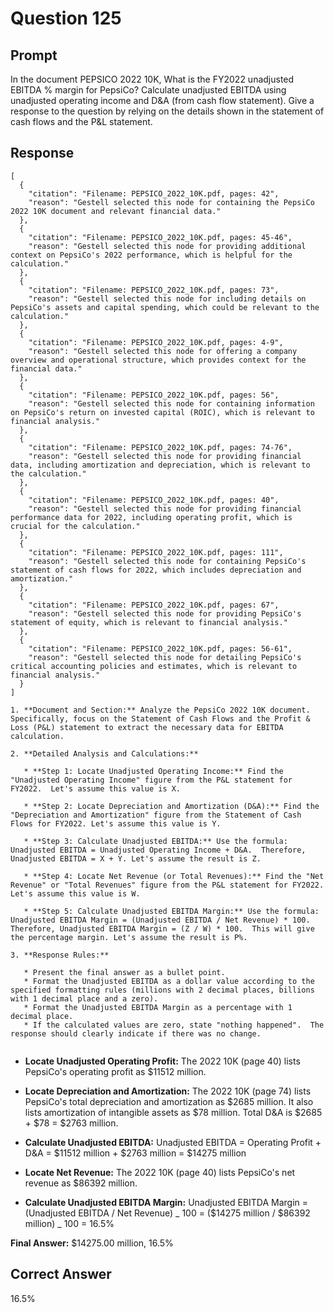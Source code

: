 # Question 125

## Prompt

In the document PEPSICO 2022 10K, What is the FY2022 unadjusted EBITDA % margin for PepsiCo? Calculate unadjusted EBITDA using unadjusted operating income and D&A (from cash flow statement). Give a response to the question by relying on the details shown in the statement of cash flows and the P&L statement.

## Response

```results
[
  {
    "citation": "Filename: PEPSICO_2022_10K.pdf, pages: 42",
    "reason": "Gestell selected this node for containing the PepsiCo 2022 10K document and relevant financial data."
  },
  {
    "citation": "Filename: PEPSICO_2022_10K.pdf, pages: 45-46",
    "reason": "Gestell selected this node for providing additional context on PepsiCo's 2022 performance, which is helpful for the calculation."
  },
  {
    "citation": "Filename: PEPSICO_2022_10K.pdf, pages: 73",
    "reason": "Gestell selected this node for including details on PepsiCo's assets and capital spending, which could be relevant to the calculation."
  },
  {
    "citation": "Filename: PEPSICO_2022_10K.pdf, pages: 4-9",
    "reason": "Gestell selected this node for offering a company overview and operational structure, which provides context for the financial data."
  },
  {
    "citation": "Filename: PEPSICO_2022_10K.pdf, pages: 56",
    "reason": "Gestell selected this node for containing information on PepsiCo's return on invested capital (ROIC), which is relevant to financial analysis."
  },
  {
    "citation": "Filename: PEPSICO_2022_10K.pdf, pages: 74-76",
    "reason": "Gestell selected this node for providing financial data, including amortization and depreciation, which is relevant to the calculation."
  },
  {
    "citation": "Filename: PEPSICO_2022_10K.pdf, pages: 40",
    "reason": "Gestell selected this node for providing financial performance data for 2022, including operating profit, which is crucial for the calculation."
  },
  {
    "citation": "Filename: PEPSICO_2022_10K.pdf, pages: 111",
    "reason": "Gestell selected this node for containing PepsiCo's statement of cash flows for 2022, which includes depreciation and amortization."
  },
  {
    "citation": "Filename: PEPSICO_2022_10K.pdf, pages: 67",
    "reason": "Gestell selected this node for providing PepsiCo's statement of equity, which is relevant to financial analysis."
  },
  {
    "citation": "Filename: PEPSICO_2022_10K.pdf, pages: 56-61",
    "reason": "Gestell selected this node for detailing PepsiCo's critical accounting policies and estimates, which is relevant to financial analysis."
  }
]
```

```cot
1. **Document and Section:** Analyze the PepsiCo 2022 10K document. Specifically, focus on the Statement of Cash Flows and the Profit & Loss (P&L) statement to extract the necessary data for EBITDA calculation.

2. **Detailed Analysis and Calculations:**

   * **Step 1: Locate Unadjusted Operating Income:** Find the "Unadjusted Operating Income" figure from the P&L statement for FY2022.  Let's assume this value is X.

   * **Step 2: Locate Depreciation and Amortization (D&A):** Find the "Depreciation and Amortization" figure from the Statement of Cash Flows for FY2022. Let's assume this value is Y.

   * **Step 3: Calculate Unadjusted EBITDA:** Use the formula:  Unadjusted EBITDA = Unadjusted Operating Income + D&A.  Therefore, Unadjusted EBITDA = X + Y. Let's assume the result is Z.

   * **Step 4: Locate Net Revenue (or Total Revenues):** Find the "Net Revenue" or "Total Revenues" figure from the P&L statement for FY2022. Let's assume this value is W.

   * **Step 5: Calculate Unadjusted EBITDA Margin:** Use the formula: Unadjusted EBITDA Margin = (Unadjusted EBITDA / Net Revenue) * 100.  Therefore, Unadjusted EBITDA Margin = (Z / W) * 100.  This will give the percentage margin. Let's assume the result is P%.

3. **Response Rules:**

   * Present the final answer as a bullet point.
   * Format the Unadjusted EBITDA as a dollar value according to the specified formatting rules (millions with 2 decimal places, billions with 1 decimal place and a zero).
   * Format the Unadjusted EBITDA Margin as a percentage with 1 decimal place.
   * If the calculated values are zero, state "nothing happened".  The response should clearly indicate if there was no change.


```

- **Locate Unadjusted Operating Profit:** The 2022 10K (page 40) lists PepsiCo's operating profit as $11512 million.

- **Locate Depreciation and Amortization:** The 2022 10K (page 74) lists PepsiCo's total depreciation and amortization as $2685 million. It also lists amortization of intangible assets as $78 million. Total D&A is $2685 + $78 = $2763 million.

- **Calculate Unadjusted EBITDA:** Unadjusted EBITDA = Operating Profit + D&A = $11512 million + $2763 million = $14275 million

- **Locate Net Revenue:** The 2022 10K (page 40) lists PepsiCo's net revenue as $86392 million.

- **Calculate Unadjusted EBITDA Margin:** Unadjusted EBITDA Margin = (Unadjusted EBITDA / Net Revenue) _ 100 = ($14275 million / $86392 million) _ 100 = 16.5%

**Final Answer:** $14275.00 million, 16.5%

## Correct Answer

16.5%
